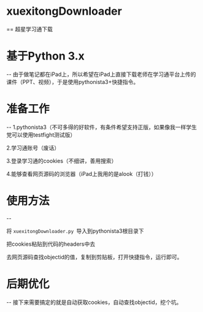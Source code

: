 # xuexitongDownloader
==
超星学习通下载

# 基于Python 3.x
--
由于做笔记都在iPad上，所以希望在iPad上直接下载老师在学习通平台上传的课件（PPT、视频），于是使用pythonista3+快捷指令。


# 准备工作
--
1.pythonista3（不可多得的好软件，有条件希望支持正版，如果像我一样学生党可以使用testfight测试版）

2.学习通账号（废话）

3.登录学习通的cookies（不细讲，善用搜索）

4.能够查看网页源码的浏览器（iPad上我用的是alook（打钱））

# 使用方法
--

将 `xuexitongDownloader.py `导入到pythonista3根目录下

把cookies粘贴到代码的headers中去

去网页源码查找objectid的值，复制到剪贴板，打开快捷指令，运行即可。

# 后期优化
--
接下来需要搞定的就是自动获取cookies，自动查找objectid，挖个坑。
